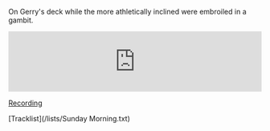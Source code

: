 On Gerry's deck while the more athletically inclined were embroiled in a gambit.

<iframe width="100%" height="120" src="https://www.mixcloud.com/widget/iframe/?hide_cover=1&hide_artwork=1&feed=%2Fpeter-henry5%2Fsunday-morning%2F" frameborder="0" ></iframe>

[Recording](https://www.dropbox.com/s/7e1hesnw465zzj7/Sunday%20Morning.mp3?dl=0)

[Tracklist](/lists/Sunday Morning.txt)
